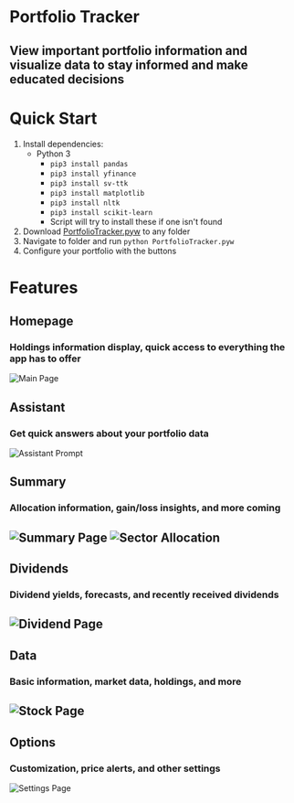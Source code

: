 # Portfolio Tracker
## View important portfolio information and visualize data to stay informed and make educated decisions

# Quick Start
1. Install dependencies:
   * Python 3
     * `pip3 install pandas`
     * `pip3 install yfinance`
     * `pip3 install sv-ttk`
     * `pip3 install matplotlib`
     * `pip3 install nltk`
     * `pip3 install scikit-learn`
     * Script will try to install these if one isn't found
2. Download [PortfolioTracker.pyw](https://github.com/teekar2023/StockTracker/blob/master/PortfolioTracker.pyw) to any folder
3.  Navigate to folder and run `python PortfolioTracker.pyw`
4. Configure your portfolio with the buttons

# Features
## Homepage
### Holdings information display, quick access to everything the app has to offer
![Main Page](resources/readme/main_page.png)
## Assistant
### Get quick answers about your portfolio data
![Assistant Prompt](resources/readme/assistant.png)
## Summary
### Allocation information, gain/loss insights, and more coming
![Summary Page](resources/readme/summary_page.png)
![Sector Allocation](resources/readme/sector_allocation.png)
---
## Dividends
### Dividend yields, forecasts, and recently received dividends
![Dividend Page](resources/readme/dividend_page.png)
---
## Data
### Basic information, market data, holdings, and more
![Stock Page](resources/readme/stock_page.png)
---
## Options
### Customization, price alerts, and other settings
![Settings Page](resources/readme/settings_page.png)
